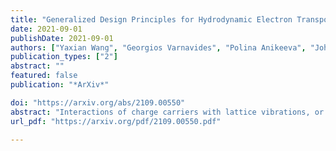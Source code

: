 ```yaml
---
title: "Generalized Design Principles for Hydrodynamic Electron Transport in Anisotropic Materials"
date: 2021-09-01
publishDate: 2021-09-01
authors: ["Yaxian Wang", "Georgios Varnavides", "Polina Anikeeva", "Johannes Gooth", "Claudia Felser", "Prineha Narang"]
publication_types: ["2"]
abstract: ""
featured: false
publication: "*ArXiv*"

doi: "https://arxiv.org/abs/2109.00550"
abstract: "Interactions of charge carriers with lattice vibrations, or phonons, play a critical role in unconventional electronic transport of metals and semimetals. Recent observations of phonon-mediated collective electron flow in bulk semimetals, termed electron hydrodynamics, present new opportunities in the search for strong electron-electron interactions in high carrier density materials. Here we present the general transport signatures of such a second-order scattering mechanism, along with analytical limits at the Eliashberg level of theory. We study electronic transport, using ab initio calculations, in finite-size channels of semimetallic ZrSiS and TaAs2 with and without topological band crossings, respectively. The order of magnitude separation between momentum-relaxing and momentum-conserving scattering length-scales across a wide temperature range make both of them promising candidates for further experimental observation of electron hydrodynamics. More generally, our calculations show that the hydrodynamic transport regime can be realized in a much broader class of anisotropic metals and does not, to first order, rely on the topological nature of the bands. Finally, we discuss general design principles guiding future search for hydrodynamic candidates, based on the analytical formulation and our ab initio predictions. We find that systems with strong electron-phonon interactions, reduced electronic phase space, and suppressed phonon-phonon scattering at temperatures of interest are likely to feature hydrodynamic electron transport. We predict that layered and/or anisotropic semimetals composed of half-filled d-shells and light group V/VI elements with lower crystal symmetry are ideal candidates to observe hydrodynamic phenomena in future."
url_pdf: "https://arxiv.org/pdf/2109.00550.pdf"

---
```


